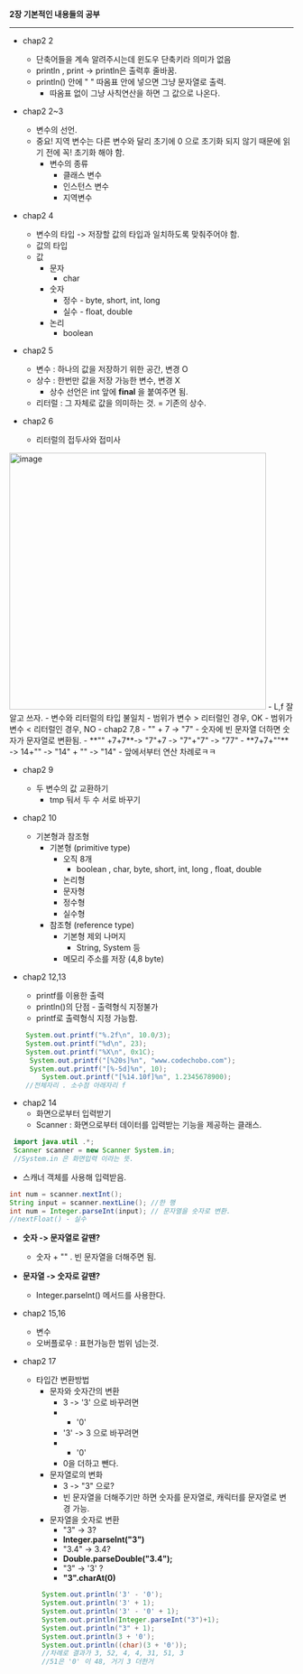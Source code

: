**2장 기본적인 내용들의 공부**

---

- chap2 2
  - 단축어들을 계속 알려주시는데 윈도우 단축키라 의미가 없음
  - println , print -> println은 출력후 줄바꿈.
  - println() 안에 " " 따옴표 안에  넣으면 그냥 문자열로 출력.
    - 따옴표 없이 그냥 사칙연산을 하면 그 값으로 나온다.
  
- chap2 2~3
  - 변수의 선언.
  - 중요! 지역 변수는 다른 변수와 달리 초기에 0 으로 초기화 되지 않기 때문에 읽기 전에 꼭! 초기화 해야 함.
    - 변수의 종류
      - 클래스 변수
      - 인스턴스 변수
      - 지역변수
- chap2 4
  - 변수의 타입 -> 저장할 값의 타입과 일치하도록 맞춰주어야 함.
  - 값의 타입
  - 값
    - 문자
      - char
    - 숫자
      - 정수 - byte, short, int, long
      - 실수 - float, double
    - 논리
      - boolean
- chap2 5
  - 변수 : 하나의 값을 저장하기 위한 공간, 변경 O
  - 상수 : 한번만 값을 저장 가능한 변수, 변경 X
    - 상수 선언은 int 앞에 **final** 을 붙여주면 됨.
  - 리터럴 : 그 자체로 값을 의미하는 것. = 기존의 상수.
  
- chap2 6
  - 리터럴의 접두사와 접미사
<img width="455" alt="image" src="https://user-images.githubusercontent.com/87696004/197506022-0b4fbadd-4938-4d03-b3f9-539583f635e8.png">
  - L,f 잘 알고 쓰자.
  - 변수와 리터럴의 타입 불일치
    - 범위가 변수 > 리터럴인 경우, OK
    - 범위가 변수 < 리터럴인 경우, NO
- chap2 7,8
  - "" + 7 -> "7"
  - 숫자에 빈 문자열 더하면 숫자가 문자열로 변환됨.
  - **"" +7+7**-> "7"+7 -> "7"+"7" -> "77"
  - **7+7+""** -> 14+"" -> "14" + "" -> "14"
  - 앞에서부터 연산 차례로ㅋㅋ

- chap2 9
  - 두 변수의 값 교환하기
    - tmp 둬서 두 수 서로 바꾸기

- chap2 10
  - 기본형과 참조형
    - 기본형 (primitive type)
      - 오직 8개
        - boolean , char, byte, short, int, long , float, double
      - 논리형
      - 문자형
      - 정수형
      - 실수형
    - 참조형 (reference type)
      - 기본형 제외 나머지
        - String, System 등
      - 메모리 주소를 저장 (4,8 byte)
- chap2 12,13
  - printf를 이용한 출력
  - println()의 단점 - 출력형식 지정불가
  - printf로 출력형식 지정 가능함.
  
``` JAVA
    System.out.printf("%.2f\n", 10.0/3);
    System.out.printf("%d\n", 23);
    System.out.printf("%X\n", 0x1C);
     System.out.printf("[%20s]%n", "www.codechobo.com");
     System.out.printf("[%-5d]%n", 10);
        System.out.printf("[%14.10f]%n", 1.2345678900);
    //전체자리 . 소수점 아래자리 f
```

- chap2 14
  - 화면으로부터 입력받기  
  - Scanner : 화면으로부터 데이터를 입력받는 기능을 제공하는 클래스.

 ```JAVA
  import java.util .*;
  Scanner scanner = new Scanner System.in;
  //System.in 은 화면입력 이라는 뜻.
  ```
- 스캐너 객체를 사용해 입력받음.

```JAVA
int num = scanner.nextInt();
String input = scanner.nextLine(); //한 행
int num = Integer.parseInt(input); // 문자열을 숫자로 변환.
//nextFloat() - 실수
```

- **숫자 -> 문자열로 갈땐?**
  - 숫자 + ""  . 빈 문자열을 더해주면 됨.
- **문자열 -> 숫자로 갈땐?**
  - Integer.parseInt() 메서드를 사용한다.



- chap2 15,16
  - 변수
  - 오버플로우 : 표현가능한 범위 넘는것.
  

- chap2 17
  - 타입간 변환방법
    - 문자와 숫자간의 변환
      - 3 -> '3' 으로 바꾸려면 
      -  + '0' 
      -  '3' -> 3 으로 바꾸려면
      -  - '0'
      -  0을 더하고 뺀다.
    - 문자열로의 변화
      - 3 -> "3" 으로?
      - 빈 문자열을 더해주기만 하면 숫자를 문자열로, 캐릭터를 문자열로 변경 가능.
    - 문자열을 숫자로 변환
      - "3" -> 3?
      - **Integer.parseInt("3")**
      - "3.4" -> 3.4?
      - **Double.parseDouble("3.4");**
      - "3" -> '3' ?
      - **"3".charAt(0)**

``` JAVA
        System.out.println('3' - '0');
        System.out.println('3' + 1);
        System.out.println('3' - '0' + 1);
        System.out.println(Integer.parseInt("3")+1);
        System.out.println("3" + 1);
        System.out.println(3 + '0');
        System.out.println((char)(3 + '0'));
        //차례로 결과가 3, 52, 4, 4, 31, 51, 3
        //51은 '0' 이 48, 거기 3 더한거
 ```